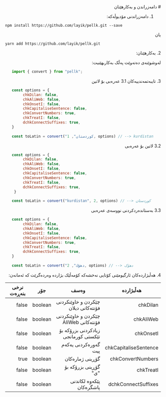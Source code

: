 <div dir="rtl">
# دامەزراندن و بەکارهێنان

1. دامەزراندنی مۆدیوڵەکە:
</div>

`npm install https://github.com/layik/pellk.git --save`

<div dir="rtl">
   یان
</div>

`yarn add https://github.com/layik/pellk.git `

<div dir="rtl">
2. بەکارهێنان:

   لەوشوێنەی دەتەوێت پەڵک بەکاربهێنیت:
</div>

```javascript
   import { convert } from "pellk";
```

<div dir="rtl">
3. تایبەتمەندییەکان
3.1 عەرەبی بۆ لاتین
</div>

```javascript
   const options = {
		chkDilan: false,
		chkAliWeb: false,
		chkOnsetI: false,
		chkCapitaliseSentence: false,
		chkConvertNumbers: true,
		chkTreatI: false,
		dchkConnectSuffixes: true,
   }
	
   const toLatin = convert("کوردستان", 1, options) // --> kurdistan
```
<div dir="rtl">
   3.2 لاتین بۆ عەرەبی
</div>

```javascript
   const options = {
		chkDilan: false,
		chkAliWeb: false,
		chkOnsetI: false,
		chkCapitaliseSentence: false,
		chkConvertNumbers: true,
		chkTreatI: false,
		dchkConnectSuffixes: true,
    }
	
   const toLatin = convert("kurdistan", 2, options) // --> کوردستان
```

<div dir="rtl">
   3.3 بەستاندەردکردنی نووسەی عەرەبی
</div>

```javascript
   const options = {
		chkDilan: false,
		chkAliWeb: false,
		chkOnsetI: false,
		chkCapitaliseSentence: false,
		chkConvertNumbers: true,
		chkTreatI: false,
		dchkConnectSuffixes: true,
   }
	
   const toLatin = convert("دهۆك", 2, options) // --> دهۆک
```

<div dir="rtl">
4. هەڵبژاردەکان
ئارگیومێنی کۆتایی نەخشەکە کۆمەڵێک بژاردە وەردەگرێت کە ئەمانەن:


| هەڵبژاردە | وەسف | جۆر | نرخی بنەڕەت |
| ------------ | ------------ | ------------ | ------------ |
| chkDilan  | چێکردن و خاوێنکردنی فۆنتەکانی دیلان   |  boolean  | false  |
| chkAliWeb  |  چێکردن و خاوێنکردنی فۆنتەکانی AliWeb  | boolean  | false  |
| chkOnsetI | زیادکردنی بزرۆکە بۆ تێکستی کورمانجی | boolean  | false  |
| chkCapitaliseSentence  | گەورەکردنی یەکەم پیت  | boolean  |  false |
| chkConvertNumbers  | گۆڕینی ژمارەکان   | boolean  | true   |
| chkTreatI  | گۆڕینی بزرۆکە بۆ "ی"   | boolean  |  false  |
| dchkConnectSuffixes  |  پێکەوە لکاندنی پاشگرەکان  | boolean   | false  |

</div>